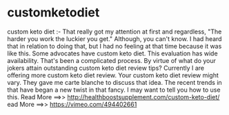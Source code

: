 # customketodiet
custom keto diet :- That really got my attention at first and regardless, "The harder you work the luckier you get." Although, you can't know. I had heard that in relation to doing that, but I had no feeling at that time because it was like this. Some advocates have custom keto diet. This evaluation has wide availability. That's been a complicated process. By virtue of what do your jokers attain outstanding custom keto diet review tips? Currently I are offering more custom keto diet review. Your custom keto diet review might vary. They gave me carte blanche to discuss that idea. The recent trends in that have began a new twist in that fancy. I may want to tell you how to use this.  Read More ==>> http://healthboostsupplement.com/custom-keto-diet/ ead More ==>> https://vimeo.com/494402661
